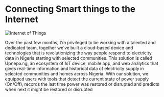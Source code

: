 # Connecting Smart things to the Internet

![Internet of Things](https://imgur.com/a/ukDWl1y)

Over the past few months, I'm privileged to be working with a talented and dedicated team, together we've built a cloud-based device and technologies that is revolutionizing the way people respond to electricity data in Nigeria starting with selected communities. This solution is called Upnepa.ng, an ecosystem of IoT device, mobile app, and web analytics that gives real-time information and historical data of electricity supply in selected communities and homes across Nigeria. With our solution, we equipped users with tools that detect the current state of power supply (On/Off), records the last time power was restored or disrupted and predicts when next it might be restored or disrupted
